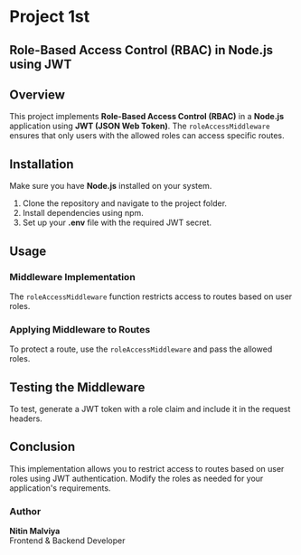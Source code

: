 
# Project 1st
## Role-Based Access Control (RBAC) in Node.js using JWT

## Overview

This project implements **Role-Based Access Control (RBAC)** in a **Node.js** application using **JWT (JSON Web Token)**. The `roleAccessMiddleware` ensures that only users with the allowed roles can access specific routes.

## Installation

Make sure you have **Node.js** installed on your system.

1. Clone the repository and navigate to the project folder.
2. Install dependencies using npm.
3. Set up your **.env** file with the required JWT secret.

## Usage

### Middleware Implementation

The `roleAccessMiddleware` function restricts access to routes based on user roles.

### Applying Middleware to Routes

To protect a route, use the `roleAccessMiddleware` and pass the allowed roles.

## Testing the Middleware

To test, generate a JWT token with a role claim and include it in the request headers.

## Conclusion

This implementation allows you to restrict access to routes based on user roles using JWT authentication. Modify the roles as needed for your application's requirements.

### Author

**Nitin Malviya**  
Frontend & Backend Developer
